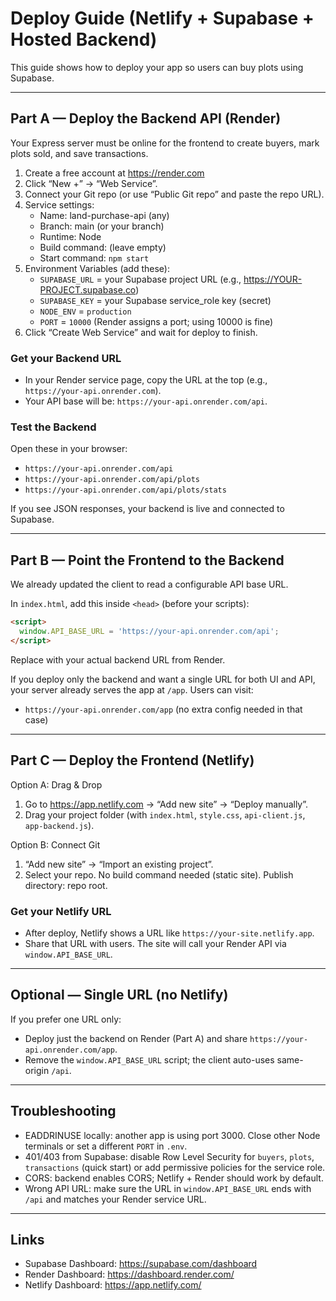 # Deploy Guide (Netlify + Supabase + Hosted Backend)

This guide shows how to deploy your app so users can buy plots using Supabase.

---

## Part A — Deploy the Backend API (Render)
Your Express server must be online for the frontend to create buyers, mark plots sold, and save transactions.

1) Create a free account at https://render.com
2) Click “New +” → “Web Service”.
3) Connect your Git repo (or use “Public Git repo” and paste the repo URL).
4) Service settings:
   - Name: land-purchase-api (any)
   - Branch: main (or your branch)
   - Runtime: Node
   - Build command: (leave empty)
   - Start command: `npm start`
5) Environment Variables (add these):
   - `SUPABASE_URL` = your Supabase project URL (e.g., https://YOUR-PROJECT.supabase.co)
   - `SUPABASE_KEY` = your Supabase service_role key (secret)
   - `NODE_ENV` = `production`
   - `PORT` = `10000` (Render assigns a port; using 10000 is fine)
6) Click “Create Web Service” and wait for deploy to finish.

### Get your Backend URL
- In your Render service page, copy the URL at the top (e.g., `https://your-api.onrender.com`).
- Your API base will be: `https://your-api.onrender.com/api`.

### Test the Backend
Open these in your browser:
- `https://your-api.onrender.com/api`
- `https://your-api.onrender.com/api/plots`
- `https://your-api.onrender.com/api/plots/stats`

If you see JSON responses, your backend is live and connected to Supabase.

---

## Part B — Point the Frontend to the Backend
We already updated the client to read a configurable API base URL.

In `index.html`, add this inside `<head>` (before your scripts):
```html
<script>
  window.API_BASE_URL = 'https://your-api.onrender.com/api';
</script>
```
Replace with your actual backend URL from Render.

If you deploy only the backend and want a single URL for both UI and API, your server already serves the app at `/app`. Users can visit:
- `https://your-api.onrender.com/app` (no extra config needed in that case)

---

## Part C — Deploy the Frontend (Netlify)
Option A: Drag & Drop
1) Go to https://app.netlify.com → “Add new site” → “Deploy manually”.
2) Drag your project folder (with `index.html`, `style.css`, `api-client.js`, `app-backend.js`).

Option B: Connect Git
1) “Add new site” → “Import an existing project”.
2) Select your repo. No build command needed (static site). Publish directory: repo root.

### Get your Netlify URL
- After deploy, Netlify shows a URL like `https://your-site.netlify.app`.
- Share that URL with users. The site will call your Render API via `window.API_BASE_URL`.

---

## Optional — Single URL (no Netlify)
If you prefer one URL only:
- Deploy just the backend on Render (Part A) and share `https://your-api.onrender.com/app`.
- Remove the `window.API_BASE_URL` script; the client auto-uses same-origin `/api`.

---

## Troubleshooting
- EADDRINUSE locally: another app is using port 3000. Close other Node terminals or set a different `PORT` in `.env`.
- 401/403 from Supabase: disable Row Level Security for `buyers`, `plots`, `transactions` (quick start) or add permissive policies for the service role.
- CORS: backend enables CORS; Netlify + Render should work by default.
- Wrong API URL: make sure the URL in `window.API_BASE_URL` ends with `/api` and matches your Render service URL.

---

## Links
- Supabase Dashboard: https://supabase.com/dashboard
- Render Dashboard: https://dashboard.render.com/
- Netlify Dashboard: https://app.netlify.com/
